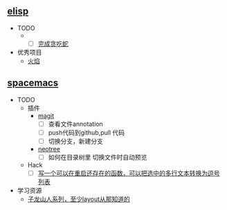 ## [elisp](http://www.gnu.org/software/emacs/manual/html_node/elisp/)
*	TODO
    * - [ ] [完成贪吃蛇](https://github.com/chengxueming/snake-game-eLisp)
* 优秀项目
    * [火焰](https://github.com/johanvts/emacs-fireplace)
    
## [spacemacs](http://spacemacs.org/doc/DOCUMENTATION.html)
* TODO 
	* 插件
		*  [magit](https://magit.vc/manual/magit/)
	    	- [ ] 查看文件annotation
	    	- [ ] push代码到github,pull 代码
	    	- [ ] 切换分支，新建分支
	   	*  [neotree](https://github.com/jaypei/emacs-neotree)
		   	- [ ] 如何在目录树里 切换文件时自动预览
	* Hack
		- [ ] [写一个可以在重启还存在的函数，可以把选中的多行文本转换为逗号列表](http://book.emacs-china.org/#orgheadline90)
* 学习资源
  * [子龙山人系列，至少layout从那知道的](https://github.com/emacs-china/Spacemacs-rocks)
